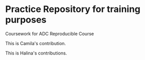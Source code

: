 # Practice Repository for training purposes

Coursework for ADC Reproducible Course

This is Camila's contribution.

This is Halina's contributions.